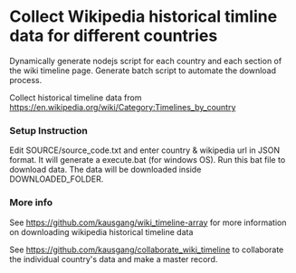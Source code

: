# Collect Wikipedia historical timline data for different countries

Dynamically generate nodejs script for each country and each section of the wiki timeline page. Generate batch script to automate the download process.

Collect historical timeline data from https://en.wikipedia.org/wiki/Category:Timelines_by_country

### Setup Instruction
Edit SOURCE/source_code.txt and enter country & wikipedia url in JSON format. It will generate a execute.bat (for windows OS). 
Run this bat file to download data. The data will be downloaded inside DOWNLOADED_FOLDER.

### More info
See https://github.com/kausgang/wiki_timeline-array for more information on downloading wikipedia historical timeline data

See https://github.com/kausgang/collaborate_wiki_timeline to collaborate the individual country's data and make a master record.
